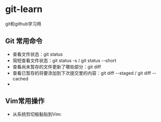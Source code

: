 # git-learn
git和github学习用
## Git 常用命令
- 查看文件状态：git status
- 简短查看文件状态：git status -s / git status --short
- 查看尚未暂存的文件更新了哪些部分：git diff
- 查看已暂存的将要添加到下次提交里的内容：git diff --staged / git diff --cached
- 

## Vim常用操作
- 从系统剪切板黏贴到Vim:

